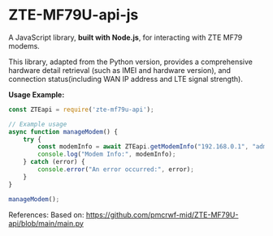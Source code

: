 # ZTE-MF79U-api-js

A JavaScript library, **built with Node.js**, for interacting with ZTE MF79 modems.

This library, adapted from the Python version, provides a comprehensive hardware detail retrieval (such as IMEI and hardware version), and connection status(including WAN IP address and LTE signal strength).


**Usage Example:**
```javascript
const ZTEapi = require('zte-mf79u-api');

// Example usage
async function manageModem() {
    try {
        const modemInfo = await ZTEapi.getModemInfo("192.168.0.1", "admin");
        console.log("Modem Info:", modemInfo);
    } catch (error) {
        console.error("An error occurred:", error);
    }
}

manageModem();
```
References:
Based on: https://github.com/pmcrwf-mid/ZTE-MF79U-api/blob/main/main.py
